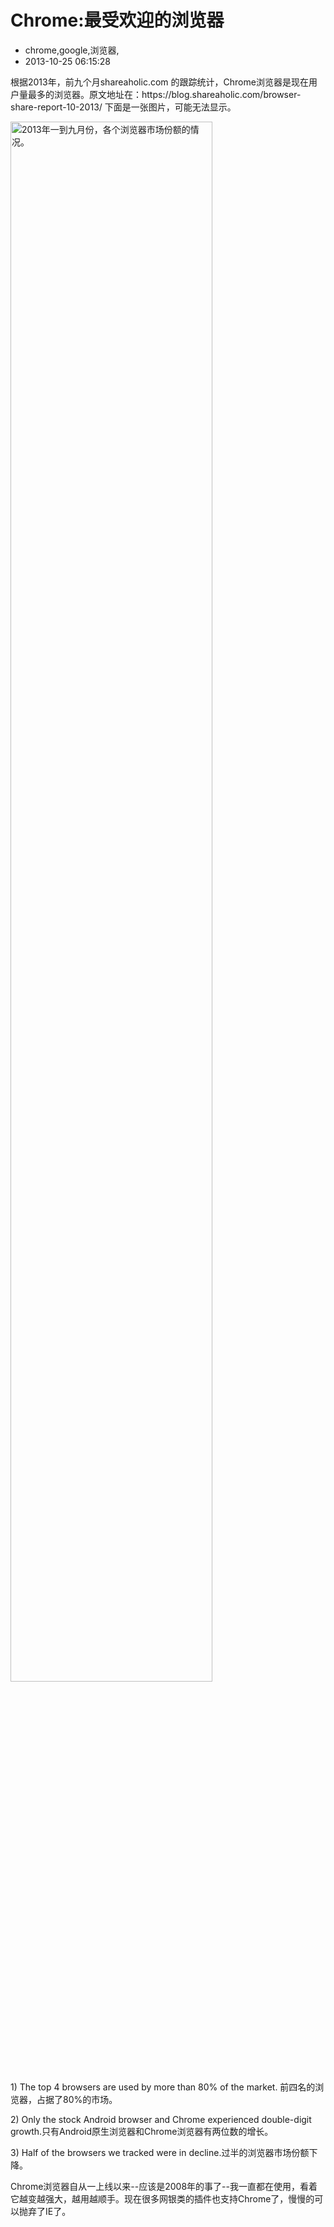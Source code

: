 # Chrome:最受欢迎的浏览器
- chrome,google,浏览器,
- 2013-10-25 06:15:28


<p>根据2013年，前九个月shareaholic.com 的跟踪统计，Chrome浏览器是现在用户量最多的浏览器。原文地址在：https://blog.shareaholic.com/browser-share-report-10-2013/ 下面是一张图片，可能无法显示。</p>
<img src="https://blog.shareaholic.com/wp-content/uploads/2013/10/shareaholic-web-browser-data-Oct-13.png" alt="2013年一到九月份，各个浏览器市场份额的情况。" width="80%"/>
<p>1) The top 4 browsers are used by more than 80% of the market. 前四名的浏览器，占据了80%的市场。</p>
<p>2) Only the stock Android browser and Chrome experienced double-digit growth.只有Android原生浏览器和Chrome浏览器有两位数的增长。</p>
<p>3) Half of the browsers we tracked were in decline.过半的浏览器市场份额下降。</p>
<p>Chrome浏览器自从一上线以来--应该是2008年的事了--我一直都在使用，看着它越变越强大，越用越顺手。现在很多网银类的插件也支持Chrome了，慢慢的可以抛弃了IE了。</p>
